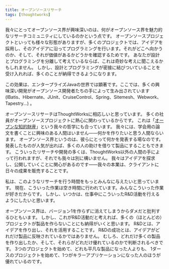 ```yaml
---
title: オープンソースリサーチ
tags: [thoughtworks]
---
```


我々にとってオープンソース界が興味深いのは、何がオープンソース界を魅力的なリサーチコミュニティにしているのかという点です。
オープンソースプロジェクトといっても様々な形態がありますが、多くのプロジェクトでは、アイデアを採用し、そのアイデアに沿ってプログラミングを行います。それがどこへ向かうのか、そして、それが価値があるかどうかを確認するためです。
あなたが設計とプログラミングを分離して考えているならば、これは奇妙な考えに聞こえるかもしれません。
しかし、設計とプログラミングが密接に結びついていることを受け入れれば、多くのことが納得できるようになります。

この効果は、エンタープライズJavaの世界では顕著です。ここでは、多くの興味深い開発がオープンソース開発者たちの手によって生み出されています (IBatis、Hibernate、JUnit、CruiseControl、Spring、Sitemesh、Webwork、Tapestry...) 。

オープンソースリサーチはThoughtWorksに相応しいと思っています。
多くの社員がオープンソースプロジェクトに熱心に関わっているからです。
これは「[オープンな知的財産](/OpenIntellectualProperty)」という我々の哲学にも合っています。
我々には、学会用の論文を書くことに興味のある人間はいません——何かを作りたいと思う人間ならいます。
オープンソース界というのは、彼らにとって何かを発表する場なのです。
発表したものが人気が出れば、多くの人の助けを借りて製品にすることもできます。
こういったリサーチや開発の多くは、ThoughtWorks以外の人間の手によって行われますが、それでも我々は別に構いません。
我々はアイデアを探求し、公開していくことに関心があるのです——我々の本業は、クライアントに日々の成果を販売することです。

私は、このようなリサーチを行う時間をもっとみんなに与えたいと思っています。
現在、こういった作業は空き時間に行われています。みんなこういった作業が好きだからです。
しかし、いつかは、仕事中にこういったR&D活動を行えるようにしたいと思います。

オープンソース界は、バージョン1を作らずに消えてしまうからダメだと批判するひともいます。
しかし、これがR&D活動だと考えれば、多くの（ほとんどの）プロジェクトが製品を作らないことにも納得がいくと思います。
R&Dとは、アイデアを作り出し、それを活用することです。
R&Dの成功とは、アイデアがどれだけ製品に反映されているかではありません。
むしろ、どれだけ多くの製品を作り出したか、そして、それらがどれだけ優れているのかで判断されるべきです。
3つのプロジェクトを始めて、どれも平凡な製品になった人よりも、
1ダースのプロジェクトを始めて、1つがキラーアプリケーションになった人のほうが優れているのです。

